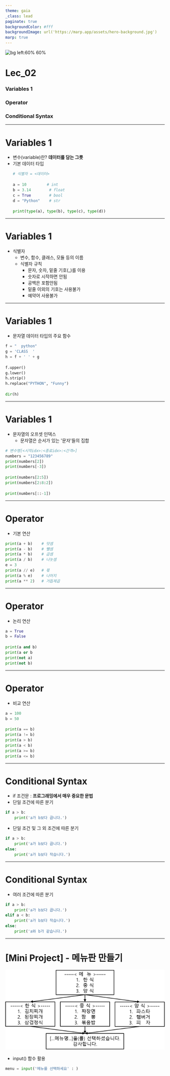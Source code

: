```yaml
---
theme: gaia
_class: lead
paginate: true
backgroundColor: #fff
backgroundImage: url('https://marp.app/assets/hero-background.jpg')
marp: true
---
```


![bg left:60% 60%](https://www.python.org/static/community_logos/python-logo-inkscape.svg)

# **Lec_02**
### Variables 1
### Operator
### Conditional Syntax

---
# Variables 1
- 변수(variable)란?  **데이터를 담는 그릇**
- 기본 데이터 타입
    ``` python
    # 식별자 = <데이터>

    a = 10         # int
    b = 3.14        # float
    c = True        # bool
    d = "Python"    # str 

    print(type(a), type(b), type(c), type(d))  
    ```
---
# Variables 1
- 식별자
    - 변수, 함수, 클래스, 모듈 등의 이름
    - 식별자 규칙
        - 문자, 숫자, 밑줄 기호(_)를 이용
        - 숫자로 시작하면 안됨
        - 공백은 포함안됨
        - 밑줄 이외의 기호는 사용불가
        - 예약어 사용불가

---
# Variables 1
- 문자열 데이터 타입의 주요 함수
```python
f = "  python"
g = 'CLASS  '
h = f + ' ' + g

f.upper()
g.lower()
h.strip()
h.replace("PYTHON", "Funny")

dir(h)
```

---
# Variables 1
- 문자열의 오프셋 인덱스
    - 문자열은 순서가 있는 '문자'들의 집합
``` python
# 변수명[<시작idx>:<종료idx>:<간격>]
numbers = "123456789"
print(numbers[2])
print(numbers[-3])

print(numbers[2:5])
print(numbers[2:8:2])

print(numbers[::-1])
```

---
# Operator
- 기본 연산
``` python
print(a + b)    # 덧셈
print(a - b)    # 뺄셈
print(a * b)    # 곱셈
print(a / b)    # 나눗셈
e = 3
print(a // e)   # 몫
print(a % e)    # 나머지
print(a ** 2)   # 거듭제곱
```

---
# Operator
- 논리 연산
```python
a = True
b = False

print(a and b)
print(a or b
print(not a)
print(not b)
```

---
# Operator
- 비교 연산
```python
a = 100
b = 50

print(a == b)
print(a != b)
print(a > b)
print(a < b)
print(a >= b)
print(a <= b)
```

---
# Conditional Syntax
- if 조건문 : **프로그래밍에서 매우 중요한 문법**
- 단일 조건에 따른 분기
``` python
if a > b:
    print('a가 b보다 큽니다.')
```
- 단일 조건 및 그 외 조건에 따른 분기
``` python
if a > b:
    print('a가 b보다 큽니다.')
else:
    print('a가 b보다 작습니다.')
```

---
# Conditional Syntax
- 여러 조건에 따른 분기
``` python
if a > b:
    print('a가 b보다 큽니다.')
elif a < b:
    print('a가 b보다 작습니다.')
else:
    print('a와 b가 같습니다.')
```

---

# [Mini Project] - 메뉴판 만들기


![](./img/miniproj1-640x320.png) 

* input() 함수 활용
``` python
menu = input('메뉴를 선택하세요' : )
```

